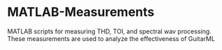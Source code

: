 # MATLAB-Measurements
MATLAB scripts for measuring THD, TOI, and spectral wav processing. These measurements are used to analyze the effectiveness of GuitarML
